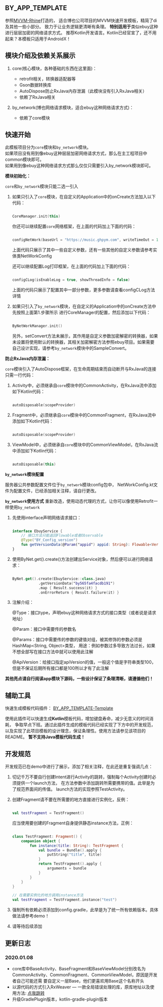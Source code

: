 ## BY_APP_TEMPLATE

参照[MVVM-Rhine](https://github.com/qingmei2/MVVM-Rhine)打造的，
适合博也公司项目的MVVM快速开发模板，精简了di及其他一些小部分。
致力于让业务逻辑更清晰有条理。
**特别适用于**类似ebuy这种进行层层加密的网络请求方式。
推荐Kotlin开发语言。Kotlin已经官宣了，还不用起来？本模板只适用于AndroidX！

## 模块介绍及依赖关系展示

1. core(核心模块，各种基础的东西在这里面)：
    - retrofit相关，转换器适配器等
    - Gson数据转换库
    - AutoDispose防止RxJava内存泄漏（此模块没有引入RxJava相关）
    - 依赖了RxJava相关

2. by_network(博也网络请求模块，适合ebuy这种网络请求方式)：
    - 依赖了core模块

## 快速开始

此模板项目分为`core`模块和`by_network`模块。<br/>
如果项目没有用到像ebuy这种层层加密网络请求方式，那么在主工程项目中common模块即可。<br/>
如果用到像ebuy这种网络请求方式那么仅仅只需要引入by_network模块即可。

**模块初始化：**

`core`和`by_network`模块只能二选一引入

1. 如果只引入了`core`模块，在自定义的Application中的onCreate方法加入以下代码：

    ```kotlin
    
    CoreManager.init(this)
    ```
    
    你还可以继续配置`core`网络框架，在上面的代码加上下面的代码：
    
    ```kotlin
    
    configNetWork(baseUrl = "https://music.ghpym.com", writeTimeOut = 10)
    ```
    
    上面代码只展示了其中一些自定义参数，还有一些其他的自定义参数请参考实体类NetWorkConfig
    
    还可以继续配置Log打印框架，在上面的代码加上下面的代码：
    
    ```kotlin
    
    configCLog(isEnableLog = true, showThreadInfo = false)
    ```
    
    上面的代码只展示了配置其中一部分参数，更多参数请查看configCLog方法详情
    
2. 如果只引入了`by_network`模块，在自定义的Application中的onCreate方法中先按照上面第1.步骤所示
进行CoreManager的配置，然后添加以下代码：
    ```kotlin
    
    ByNetWorkManager.init()
    ```

    另外，setConvert方法未展示，其作用是自定义参数加密解密的转换器，如果未设置将使用默认的转换器，其相关加密解密方法参照ebuy项目。如果需要自己设计实现，请参考`by_network`模块中的SampleConvert。

**防止RxJava内存泄漏：**

`core`模块引入了AutoDispose框架，在生命周期结束而自动断开与RxJava的连接只需一行代码：
1. Activity中，必须继承自`core`模块中的CommonActivity，在RxJava流中添加如下Kotlin代码：
    ```kotlin
    
    autoDisposable(scopeProvider)
    ```
2. Fragment中，必须继承自`core`模块中的CommonFragment，在RxJava流中添加如下Kotlin代码：
    ```kotlin
    
    autoDisposable(scopeProvider)
    ```
3. ViewModel中，必须继承自`core`模块中的CommonViewModel，在RxJava流中添加如下Kotlin代码：
    ```kotlin
    
    autoDisposable(this)
    ```
**`by_network`模块配置**

服务器公共参数配置文件位于`by_network`模块config包中，
NetWorkConfig.kt文件为配置文件，已经添加相关注释，请自行更改。

**`by_network`使用方式**
重新改造，使用动态代理的方式，让你可以像使用Retrofit一样使用`by_network`
1. 先使用interface声明网络请求接口：
    ```kotlin
    
    interface EbuyService {
        // 接口方法只能返回Flowable或者Observable
        @Type("BY_Config_version")
        fun getVersionData(@Param("appid") appid: String): Flowable<VersionData>
    }
    ```
2. 使用ByNet.get().create()方法创建出Service对象，然后便可以进行网络请求：
    ```kotlin
    
    ByNet.get().create(EbuyService::class.java)
                .getVersionData("by565fa4facdb191")
                .map { Result.success(it) }
                .onErrorReturn { Result.failure(it) }
    ```
3. 注解介绍：

    @Type：接口type，声明ebuy这种网络请求方式的接口类型（或者说是请求地址）
    
    @Param：接口中需要传的参数名
    
    @Params：接口中需要传的参数的键值对组，被其修饰的参数必须是HashMap<String, Object>类型，
    用途：例如参数过多导致方法过长，如果不想全部写在接口方法中就可以使用此注解
    
    @ApiVersion：给接口指定apiVersion的值，一般这个值是字符串类型100，但是不保证后期所有接口都是100所以才有了此注解

**其他亮点请自行阅读app模块下源码，一些设计保证了条理清晰，请遵循他们！**

## 辅助工具

快速生成模板代码插件：
[BY_APP_TEMPLATE-Template](https://github.com/cyixlq/BY_APP_TEMPLATE-Template)

使用此插件可以快速生成**Kotlin**模板代码，增加键盘寿命，减少无意义的时间消耗，
争取早点下班。通过此插件生成的模板代码已经实现了下方中的开发规范，
以及实现了此项目模板的设计理念，保证条理性。使用方法请参见该项目的README。
**暂不支持Java模板代码生成！**

## 开发规范

开发规范已在demo中进行了展示，添加了相关注释，在此还是重复强调几点：

1. 切记千万不要自行创建Intent进行Activity的跳转，强制每个Activity创建时必须提供一个launch方法，
在方法参数中添加跳转所需要携带的值。此举是为了规范界面间的传值。
launch方法的实现参照TestActivity。

2. 创建Fragment请不要在所需要的地方直接进行实例化，反例：
    ```kotlin
    
    val testFragment = TestFragment()
    ```
    应当使用要创建的Fragment自身提供静态instance方法，正例：
    ```kotlin
    
    class TestFragment: Fragment() {
        companion object {
            fun instance(title: String): TestFragment {
                val bundle = Bundle().apply {
                    putString("title", title)
                }
                return TestFragment().apply {
                    arguments = bundle
                }
            }
        }
    }

    // 在需要实例化的地方调用instance方法
    val testFragment = TestFragment.instance("test")
    ```
3. 强制所有依赖必须添加到config.gradle，此举是为了统一所有依赖版本。具体做法请参考demo！

4. 请等待后续添加

## 更新日志
### 2020.01.08
   - core库中BaseActivity、BaseFragment和BaseViewModel分别改名为
   CommonActivity、CommonFragment、CommonViewModel，原因是开发者自己可能还需
   要自定义一层Base，他们更喜欢用Base这个名称开头
   - 以源代码的方式引入RxWeaver — 一款全局错误处理的库，原库地址以及使用方法:
   [点我跳转](https://github.com/qingmei2/RxWeaver)
   - 升级GradlePlugin版本，kotlin-gradle-plugin版本